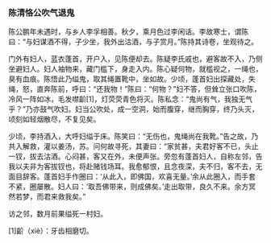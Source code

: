 <script type="text/javascript">
    var head = document.getElementsByTagName('head')[0];
    cssURL = '/public/article_1.css';
    linkTag = document.createElement('link');
    linkTag.href = cssURL;
    linkTag.setAttribute('type','text/css');
    linkTag.setAttribute('rel','stylesheet');
    head.appendChild(linkTag);
</script>
### 陈清恪公吹气退鬼

陈公鹏年未遇时，与乡人李孚相善。秋夕，乘月色过李闲话。李故寒士，谓陈曰：“与妇谋酒不得，子少坐，我外出沽酒，与子赏月。”陈持其诗卷，坐观待之。

门外有妇人，蓝衣蓬首，开户入，见陈便却去。陈疑李氏戚也，避客故不入，乃侧坐避妇人。妇人袖物来，藏门槛下，身走入内。陈心疑何物，就槛视之，一绳也，臭有血痕。陈悟此乃缢鬼，取其绳置靴中，坐如故。少顷，蓬首妇出探藏处，失绳，怒，直奔陈前，呼曰：“还我物！”陈曰：“何物？”妇不答，但耸立张口吹陈，冷风一阵如冰，毛发噤齘[1]，灯荧荧青色将灭。陈私念：“鬼尚有气，我独无气乎？”乃亦鼓气吹妇。妇当公吹处，成一空洞，始而腹穿，继而胸穿，终乃头灭，顷刻如轻烟散尽，不复见矣。

少顷，李持酒入，大呼妇缢于床。陈笑曰：“无伤也，鬼绳尚在我靴。”告之故，乃共入解救，灌以姜汤，苏。问何故寻死，其妻曰：“家贫甚，夫君好客不已，头止一钗，拔去沽酒。心闷甚，客又在外，未便声张。旁忽有蓬首妇人，自称左邻，告我以夫非为客拔钗也，将赴赌钱场耳。我愈郁恨，且念夜深，夫不归，客不去，无面目辞客。蓬首妇手作圈曰：‘从此入，即佛国，欢喜无量。’余从此圈入，而手套不紧，圈屡散。妇人曰：‘取吾佛带来，则成佛矣。’走出取带，良久不来。余方冥然若梦，而君来救我矣。”

访之邻，数月前果缢死一村妇。

[1]齘（xiè）：牙齿相磨切。

